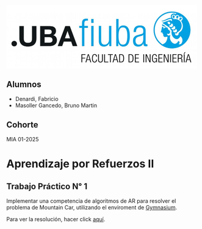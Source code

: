 <img src="https://github.com/hernancontigiani/ceia_memorias_especializacion/raw/master/Figures/logoFIUBA.jpg" width="500" align="center">



## Alumnos
- Denardi, Fabricio	
- Masoller Gancedo, Bruno Martin

## Cohorte
MIA 01-2025

# Aprendizaje por Refuerzos II

## Trabajo Práctico N° 1
Implementar una competencia de algoritmos de AR para resolver el problema de Mountain Car, utilizando el enviroment de [Gymnasium](https://gymnasium.farama.org/environments/classic_control/mountain_car/).

Para ver la resolución, hacer click [aquí](TP_1_AR_CHALLENGE/readme.MD).